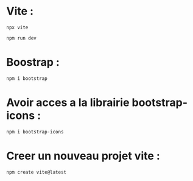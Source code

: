 # Vite :
``` 
npx vite
``` 

```
npm run dev
```

# Boostrap : 
```
npm i bootstrap
```

# Avoir acces a la librairie bootstrap-icons :
```
npm i bootstrap-icons
```
# Creer un nouveau projet vite : 
```
npm create vite@latest
```